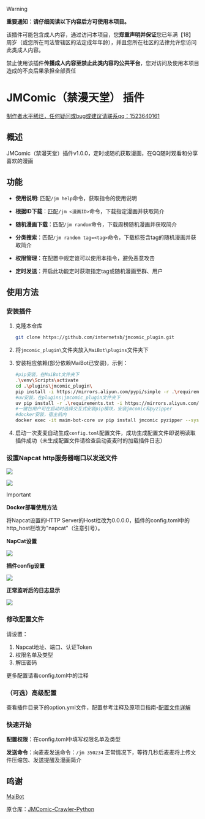 > [!WARNING]
>
> **重要通知：请仔细阅读以下内容后方可使用本项目。**
>
> 该插件可能包含成人内容，通过访问本项目，您**郑重声明并保证**您已年满【18】周岁（或您所在司法管辖区的法定成年年龄），并且您所在社区的法律允许您访问此类成人内容。
>
> 禁止使用该插件**传播成人内容至禁止此类内容的公共平台**，您对访问及使用本项目造成的不良后果承担全部责任

# JMComic（禁漫天堂） 插件

<u>制作者水平稀烂，任何疑问或bug或建议请联系qq：1523640161</u>

## 概述

JMComic（禁漫天堂）插件v1.0.0，定时或随机获取漫画，在QQ随时观看和分享喜欢的漫画

## 功能

- **使用说明**:  匹配`/jm help`命令，获取指令的使用说明

- **根据ID下载**：匹配`/jm <漫画ID>`命令，下载指定漫画并获取简介

- **随机漫画下载**：匹配`/jm random`命令，下载周榜随机漫画并获取简介

- **分类搜索**：匹配`/jm random tag=<tag>`命令，下载标签含tag的随机漫画并获取简介

- **权限管理**：在配置中规定谁可以使用本指令，避免恶意攻击

- **定时发送**：开启此功能定时获取指定tag或随机漫画至群、用户

## 使用方法

### 安装插件

1. 克隆本仓库

   ```bash
   git clone https://github.com/internetsb/jmcomic_plugin.git
   ```

2. 将`jmcomic_plugin\`文件夹放入`MaiBot\plugins`文件夹下

3. 安装相应依赖(部分依赖MaiBot已安装)，示例：

   ```bash
   #pip安装，在MaiBot文件夹下
   .\venv\Scripts\activate
   cd .\plugins\jmcomic_plugin\
   pip install -i https://mirrors.aliyun.com/pypi/simple -r .\requirements.txt --upgrade
   #uv安装，在plugins\jmcomic_plugin文件夹下
   uv pip install -r .\requirements.txt -i https://mirrors.aliyun.com/pypi/simple --upgrade
   #一键包用户可在启动时选择交互式安装pip模块，安装jmcomic和pyzipper
   #docker安装，宿主机内
   docker exec -it maim-bot-core uv pip install jmcomic pyzipper --system
   ```

4. 启动一次麦麦自动生成`config.toml`配置文件，成功生成配置文件即说明读取插件成功（未生成配置文件请检查启动麦麦时的加载插件日志）

### 设置Napcat http服务器端口以发送文件

![](.github/napcat1.png)

![](.github/napcat2.png)



> [!IMPORTANT]
>
> **Docker部署使用方法**
>
> 将Napcat设置的HTTP Server的Host栏改为0.0.0.0，插件的config.toml中的http_host栏改为"napcat"（注意引号）。
>
> **NapCat设置**
>
> ![](D:/IE/QQbot/MaiBot/plugins/Maizone/images/done_docker_napcat.png)
>
> **插件config设置**
>
> ![](.github/docker_config.png)
>
> **正常监听后的日志显示**
>
> ![](.github/docker_log.png)

### 修改配置文件

请设置：

1. Napcat地址、端口、认证Token
2. 权限名单及类型
3. 解压密码

更多配置请看config.toml中的注释

### （可选）高级配置

查看插件目录下的option.yml文件，配置参考注释及原项目指南-[配置文件详解](https://github.com/hect0x7/JMComic-Crawler-Python/blob/master/assets/docs/sources/option_file_syntax.md)

### 快速开始

**配置权限**：在config.toml中填写权限名单及类型

**发送命令**：向麦麦发送命令：`/jm 350234`  正常情况下，等待几秒后麦麦将上传文件压缩包、发送提醒及漫画简介

## 鸣谢

[MaiBot](https://github.com/MaiM-with-u/MaiBot)

原仓库：[JMComic-Crawler-Python](https://github.com/hect0x7/JMComic-Crawler-Python)
